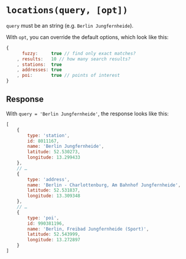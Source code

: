 # `locations(query, [opt])`

`query` must be an string (e.g. `Berlin Jungfernheide`).

With `opt`, you can override the default options, which look like this:

```js
{
	  fuzzy:     true // find only exact matches?
	, results:   10 // how many search results?
	, stations:  true
	, addresses: true
	, poi:       true // points of interest
}
```

## Response

With `query = 'Berlin Jungfernheide'`, the response looks like this:

```js
[
	{
		type: 'station',
		id: 8011167,
		name: 'Berlin Jungfernheide',
		latitude: 52.530273,
		longitude: 13.299433
	},
	// …
	{
		type: 'address',
		name: 'Berlin - Charlottenburg, Am Bahnhof Jungfernheide',
		latitude: 52.531837,
		longitude: 13.309348
	},
	// …
	{
		type: 'poi',
		id: 990381196,
		name: 'Berlin, Freibad Jungfernheide (Sport)',
		latitude: 52.543999,
		longitude: 13.272897
	}
]
```

